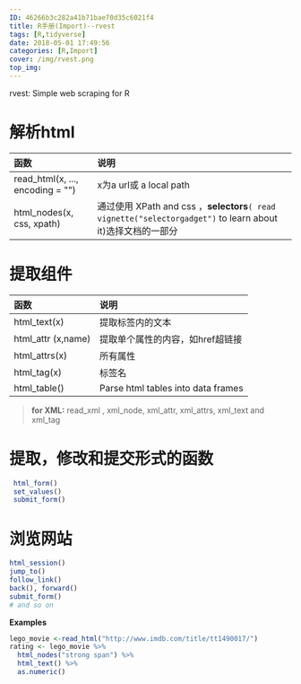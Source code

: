 ```yaml
---
ID: 46266b3c282a41b71bae70d35c6021f4
title: R手册(Import)--rvest
tags: [R,tidyverse]
date: 2018-05-01 17:49:56
categories: [R,Import]
cover: /img/rvest.png
top_img: 
---
```


rvest: Simple web scraping for R

<!-- more -->


# 解析html

函数|说明
:---|:---
read_html(x, ..., encoding = "") |x为a url或 a local path
html_nodes(x, css, xpath)|通过使用 XPath and css ，**selectors**`( read vignette("selectorgadget")` to learn about it)选择文档的一部分

# 提取组件

函数|说明
:---|:---
html_text(x)|提取标签内的文本
html_attr (x,name)|提取单个属性的内容，如href超链接
html_attrs(x)| 所有属性
html_tag(x) |标签名
html_table()|Parse html tables into data frames

>**for XML:**  read_xml , xml_node, xml_attr, xml_attrs, xml_text and xml_tag

# 提取，修改和提交形式的函数

```r
 html_form()
 set_values() 
 submit_form()
```
# 浏览网站

```r
html_session()
jump_to()
follow_link()
back(), forward()
submit_form()
# and so on
```


**Examples**

```r
lego_movie <-read_html("http://www.imdb.com/title/tt1490017/")
rating <- lego_movie %>%
  html_nodes("strong span") %>%
  html_text() %>%
  as.numeric()
```



